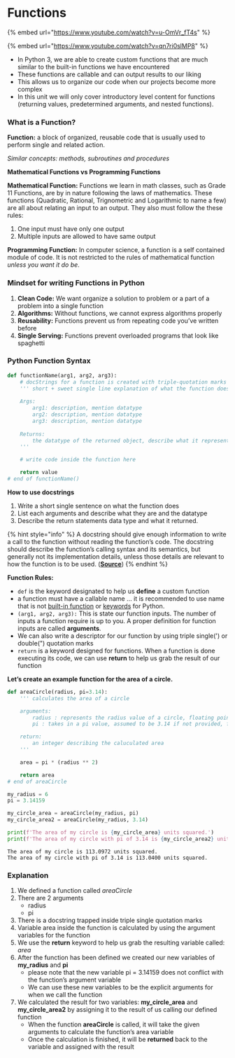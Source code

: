 # Functions

{% embed url="https://www.youtube.com/watch?v=u-OmVr_fT4s" %}

{% embed url="https://www.youtube.com/watch?v=qn7ri0slMP8" %}

* In Python 3, we are able to create custom functions that are much similar to the built-in functions we have encountered
* These functions are callable and can output results to our liking
* This allows us to organize our code when our projects become more complex
* In this unit we will only cover introductory level content for functions (returning values, predetermined arguments, and nested functions).

### What is a Function? <a href="#what-is-a-function" id="what-is-a-function"></a>

**Function:** a block of organized, reusable code that is usually used to perform single and related action.

_Similar concepts: methods, subroutines and procedures_

**Mathematical Functions vs Programming Functions**

**Mathematical Function:** Functions we learn in math classes, such as Grade 11 Functions, are by in nature following the laws of mathematics. These functions (Quadratic, Rational, Trignometric and Logarithmic to name a few) are all about relating an input to an output. They also must follow the these rules:

1. One input must have only one output
2. Multiple inputs are allowed to have same output

**Programming Function:** In computer science, a function is a self contained module of code. It is not restricted to the rules of mathematical function _unless you want it do be_.

### Mindset for writing Functions in Python <a href="#mindset-for-writing-functions-in-python" id="mindset-for-writing-functions-in-python"></a>

1. **Clean Code:** We want organize a solution to problem or a part of a problem into a single function
2. **Algorithms:** Without functions, we cannot express algorithms properly
3. **Reusability:** Functions prevent us from repeating code you’ve written before
4. **Single Serving:** Functions prevent overloaded programs that look like spaghetti

### Python Function Syntax <a href="#python-function-syntax" id="python-function-syntax"></a>

```python
def functionName(arg1, arg2, arg3):
    # docStrings for a function is created with triple-quotation marks
    ''' short + sweet single line explanation of what the function does
    
    Args:
        arg1: description, mention datatype
        arg2: description, mention datatype
        arg3: description, mention datatype
    
    Returns:
        the datatype of the returned object, describe what it represents too
    '''

    # write code inside the function here

    return value
# end of functionName()
```

**How to use docstrings**&#x20;

1. Write a short single sentence on what the function does
2. List each arguments and describe what they are and the datatype
3. Describe the return statements data type and what it returned.

{% hint style="info" %}
A docstring should give enough information to write a call to the function without reading the function’s code. The docstring should describe the function’s calling syntax and its semantics, but generally not its implementation details, unless those details are relevant to how the function is to be used. ([**Source**](https://google.github.io/styleguide/pyguide.html#383-functions-and-methods))
{% endhint %}

**Function Rules:**

* `def` is the keyword designated to help us **define** a custom function
* a function must have a callable name … it is recommended to use name that is not [built-in function](https://docs.python.org/3/library/functions.html) or [keywords](https://www.tutorialspoint.com/What-are-Reserved-Keywords-in-Python) for Python.
* `(arg1, arg2, arg3):` This is state our function inputs. The number of inputs a function require is up to you. A proper definition for function inputs are called **arguments**.
* We can also write a descriptor for our function by using triple single(') or double(") quotation marks
* `return` is a keyword designed for functions. When a function is done executing its code, we can use **return** to help us grab the result of our function

**Let’s create an example function for the area of a circle.**

```python
def areaCircle(radius, pi=3.14):
    ''' calculates the area of a circle

    arguments:
        radius : represents the radius value of a circle, floating point value
        pi : takes in a pi value, assumed to be 3.14 if not provided, floating point value

    return:
        an integer describing the caluculated area
    '''

    area = pi * (radius ** 2)

    return area
# end of areaCircle

my_radius = 6
pi = 3.14159

my_circle_area = areaCircle(my_radius, pi)
my_circle_area2 = areaCircle(my_radius, 3.14)

print(f'The area of my circle is {my_circle_area} units squared.')
print(f'The area of my circle with pi of 3.14 is {my_circle_area2} units squared.')
```

```
The area of my circle is 113.0972 units squared.
The area of my circle with pi of 3.14 is 113.0400 units squared.
```

### Explanation <a href="#explanation" id="explanation"></a>

1. We defined a function called _areaCircle_
2. There are 2 arguments
   * radius
   * pi
3. There is a docstring trapped inside triple single quotation marks
4. Variable area inside the function is calculated by using the argument variables for the function
5. We use the **return** keyword to help us grab the resulting variable called: _area_
6. After the function has been defined we created our new variables of **my\_radius** and **pi**
   * please note that the new variable pi = 3.14159 does not conflict with the function’s argument variable
   * We can use these new variables to be the explicit arguments for when we call the function
7. We calculated the result for two variables: **my\_circle\_area** and **my\_circle\_area2** by assigning it to the result of us calling our defined function
   * When the function **areaCircle** is called, it will take the given arguments to calculate the function’s area variable
   * Once the calculation is finished, it will be **returned** back to the variable and assigned with the result
